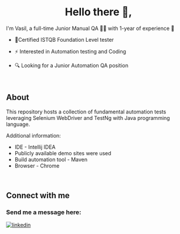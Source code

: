 # <div align="center">Hello there 👋, 

I'm Vasil, a full-time Junior Manual QA 👨‍💻 with 1-year of experience 🚀</div>  
  

- 🥇Certified ISTQB Foundation Level tester
  

- ⚡ Interested in Automation testing and Coding  
  

- 🔍 Looking for a Junior Automation QA position  
  

<br/>  


## About  
This repository hosts a collection of fundamental automation tests leveraging Selenium WebDriver and TestNg with Java programming language.

Additional information: 
* IDE - Intellij IDEA
* Publicly available demo sites were used
* Build automation tool - Maven
* Browser - Chrome  
  

<br/>  


## Connect with me  


### Send me a message here:  
<a href="https://linkedin.com/in/vasil-yanchevski/" target="_blank">
<img src=https://img.shields.io/badge/linkedin-%231E77B5.svg?&style=for-the-badge&logo=linkedin&logoColor=white alt=linkedin style="margin-bottom: 5px;" />
</a>  

<br />
